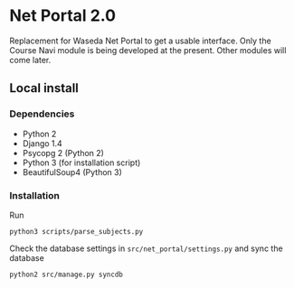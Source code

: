 # Net Portal 2.0

Replacement for Waseda Net Portal to get a usable interface.
Only the Course Navi module is being developed at the present. Other modules will come later.

## Local install
### Dependencies
* Python 2
* Django 1.4
* Psycopg 2 (Python 2)
* Python 3 (for installation script)
* BeautifulSoup4 (Python 3)

### Installation
Run

    python3 scripts/parse_subjects.py

Check the database settings in `src/net_portal/settings.py` and sync the database

    python2 src/manage.py syncdb
